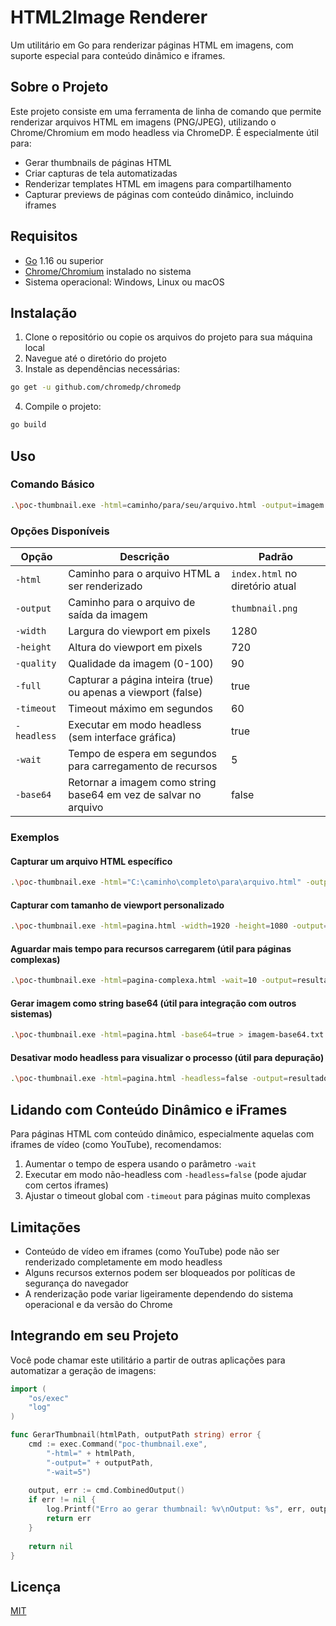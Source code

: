 # HTML2Image Renderer

Um utilitário em Go para renderizar páginas HTML em imagens, com suporte especial para conteúdo dinâmico e iframes.

## Sobre o Projeto

Este projeto consiste em uma ferramenta de linha de comando que permite renderizar arquivos HTML em imagens (PNG/JPEG), utilizando o Chrome/Chromium em modo headless via ChromeDP. É especialmente útil para:

- Gerar thumbnails de páginas HTML
- Criar capturas de tela automatizadas
- Renderizar templates HTML em imagens para compartilhamento
- Capturar previews de páginas com conteúdo dinâmico, incluindo iframes

## Requisitos

- [Go](https://golang.org/dl/) 1.16 ou superior
- [Chrome/Chromium](https://www.google.com/chrome/) instalado no sistema
- Sistema operacional: Windows, Linux ou macOS

## Instalação

1. Clone o repositório ou copie os arquivos do projeto para sua máquina local
2. Navegue até o diretório do projeto
3. Instale as dependências necessárias:

```bash
go get -u github.com/chromedp/chromedp
```

4. Compile o projeto:

```bash
go build
```

## Uso

### Comando Básico

```bash
.\poc-thumbnail.exe -html=caminho/para/seu/arquivo.html -output=imagem.png
```

### Opções Disponíveis

| Opção | Descrição | Padrão |
|-------|-----------|--------|
| `-html` | Caminho para o arquivo HTML a ser renderizado | `index.html` no diretório atual |
| `-output` | Caminho para o arquivo de saída da imagem | `thumbnail.png` |
| `-width` | Largura do viewport em pixels | 1280 |
| `-height` | Altura do viewport em pixels | 720 |
| `-quality` | Qualidade da imagem (0-100) | 90 |
| `-full` | Capturar a página inteira (true) ou apenas a viewport (false) | true |
| `-timeout` | Timeout máximo em segundos | 60 |
| `-headless` | Executar em modo headless (sem interface gráfica) | true |
| `-wait` | Tempo de espera em segundos para carregamento de recursos | 5 |
| `-base64` | Retornar a imagem como string base64 em vez de salvar no arquivo | false |

### Exemplos

#### Capturar um arquivo HTML específico

```bash
.\poc-thumbnail.exe -html="C:\caminho\completo\para\arquivo.html" -output=resultado.png
```

#### Capturar com tamanho de viewport personalizado

```bash
.\poc-thumbnail.exe -html=pagina.html -width=1920 -height=1080 -output=tela-larga.png
```

#### Aguardar mais tempo para recursos carregarem (útil para páginas complexas)

```bash
.\poc-thumbnail.exe -html=pagina-complexa.html -wait=10 -output=resultado.png
```

#### Gerar imagem como string base64 (útil para integração com outros sistemas)

```bash
.\poc-thumbnail.exe -html=pagina.html -base64=true > imagem-base64.txt
```

#### Desativar modo headless para visualizar o processo (útil para depuração)

```bash
.\poc-thumbnail.exe -html=pagina.html -headless=false -output=resultado.png
```

## Lidando com Conteúdo Dinâmico e iFrames

Para páginas HTML com conteúdo dinâmico, especialmente aquelas com iframes de vídeo (como YouTube), recomendamos:

1. Aumentar o tempo de espera usando o parâmetro `-wait`
2. Executar em modo não-headless com `-headless=false` (pode ajudar com certos iframes)
3. Ajustar o timeout global com `-timeout` para páginas muito complexas

## Limitações

- Conteúdo de vídeo em iframes (como YouTube) pode não ser renderizado completamente em modo headless
- Alguns recursos externos podem ser bloqueados por políticas de segurança do navegador
- A renderização pode variar ligeiramente dependendo do sistema operacional e da versão do Chrome

## Integrando em seu Projeto

Você pode chamar este utilitário a partir de outras aplicações para automatizar a geração de imagens:

```go
import (
    "os/exec"
    "log"
)

func GerarThumbnail(htmlPath, outputPath string) error {
    cmd := exec.Command("poc-thumbnail.exe", 
        "-html=" + htmlPath, 
        "-output=" + outputPath,
        "-wait=5")
    
    output, err := cmd.CombinedOutput()
    if err != nil {
        log.Printf("Erro ao gerar thumbnail: %v\nOutput: %s", err, output)
        return err
    }
    
    return nil
}
```

## Licença

[MIT](LICENSE)